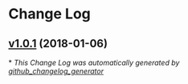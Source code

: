 # Change Log

## [v1.0.1](https://github.com/terae/graph/tree/v1.0.1) (2018-01-06)


\* *This Change Log was automatically generated by [github_changelog_generator](https://github.com/skywinder/Github-Changelog-Generator)*